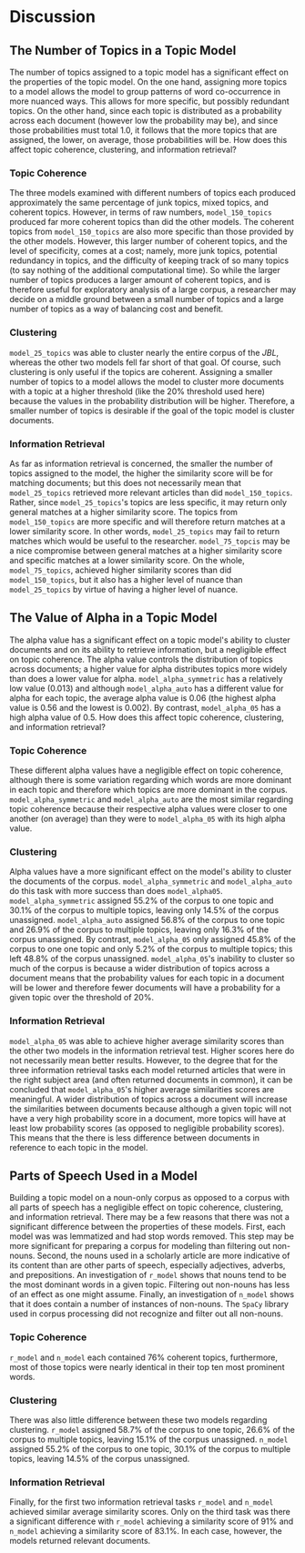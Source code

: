 # Discussion

## The Number of Topics in a Topic Model

The number of topics assigned to a topic model has a significant effect on the properties of the topic model. On the one hand, assigning more topics to a model allows the model to group patterns of word co-occurrence in more nuanced ways. This allows for more specific, but possibly redundant topics. On the other hand, since each topic is distributed as a probability across each document (however low the probability may be), and since those probabilities must total 1.0, it follows that the more topics that are assigned, the lower, on average, those probabilities will be. How does this affect topic coherence, clustering, and information retrieval?

### Topic Coherence

The three models examined with different numbers of topics each produced approximately the same percentage of junk topics, mixed topics, and coherent topics. However, in terms of raw numbers, `model_150_topics` produced far more coherent topics than did the other models. The coherent topics from `model_150_topics` are also more specific than those provided by the other models. However, this larger number of coherent topics, and the level of specificity, comes at a cost; namely, more junk topics, potential redundancy in topics, and the difficulty of keeping track of so many topics (to say nothing of the additional computational time). So while the larger number of topics produces a larger amount of coherent topics, and is therefore useful for exploratory analysis of a large corpus, a researcher may decide on a middle ground between a small number of topics and a large number of topics as a way of balancing cost and benefit.

### Clustering

`model_25_topics` was able to cluster nearly the entire corpus of the *JBL*, whereas the other two models fell far short of that goal. Of course, such clustering is only useful if the topics are coherent. Assigning a smaller number of topics to a model allows the model to cluster more documents with a topic at a higher threshold (like the 20% threshold used here) because the values in the probability distribution will be higher. Therefore, a smaller number of topics is desirable if the goal of the topic model is cluster documents.

### Information Retrieval

As far as information retrieval is concerned, the smaller the number of topics assigned to the model, the higher the similarity score will be for matching documents; but this does not necessarily mean that `model_25_topics` retrieved more relevant articles than did `model_150_topics`. Rather, since `model_25_topics`'s topics are less specific, it may return only general matches at a higher similarity score. The topics from `model_150_topics` are more specific and will therefore return matches at a lower similarity score. In other words, `model_25_topics` may fail to return matches which would be useful to the researcher. `model_75_topcis` may be a nice compromise between general matches at a higher similarity score and specific matches at a lower similarity score. On the whole, `model_75_topics`, achieved higher similarity scores than did `model_150_topics`, but it also has a higher level of nuance than `model_25_topics` by virtue of having a higher level of nuance.

## The Value of Alpha in a Topic Model

The alpha value has a significant effect on a topic model's ability to cluster documents and on its ability to retrieve information, but a negligible effect on topic coherence. The alpha value controls the distribution of topics across documents; a higher value for alpha distributes topics more widely than does a lower value for alpha. `model_alpha_symmetric` has a relatively low value (0.013) and although `model_alpha_auto` has a different value for alpha for each topic, the average alpha value is 0.06 (the highest alpha value is 0.56 and the lowest is 0.002). By contrast, `model_alpha_05` has a high alpha value of 0.5. How does this affect topic coherence, clustering, and information retrieval?

### Topic Coherence

These different alpha values have a negligible effect on topic coherence, although there is some variation regarding which words are more dominant in each topic and therefore which topics are more dominant in the corpus. `model_alpha_symmetric` and `model_alpha_auto` are the most similar regarding topic coherence because their respective alpha values were closer to one another (on average) than they were to `model_alpha_05` with its high alpha value.

### Clustering

Alpha values have a more significant effect on the model's ability to cluster the documents of the corpus. `model_alpha_symmetric` and `model_alpha_auto` do this task with more success than does `model_alpha05`. `model_alpha_symmetric` assigned 55.2% of the corpus to one topic and 30.1% of the corpus to multiple topics, leaving only 14.5% of the corpus unassigned. `model_alpha_auto` assigned 56.8% of the corpus to one topic and 26.9% of the corpus to multiple topics, leaving only 16.3% of the corpus unassigned. By contrast, `model_alpha_05` only assigned 45.8% of the corpus to one one topic and only 5.2% of the corpus to multiple topics; this left 48.8% of the corpus unassigned. `model_alpha_05`'s inability to cluster so much of the corpus is because a wider distribution of topics across a document means that the probability values for each topic in a document will be lower and therefore fewer documents will have a probability for a given topic over the threshold of 20%.

### Information Retrieval

`model_alpha_05` was able to achieve higher average similarity scores than the other two models in the information retrieval test. Higher scores here do not necessarily mean better results. However, to the degree that for the three information retrieval tasks each model returned articles that were in the right subject area (and often returned documents in common), it can be concluded that `model_alpha_05`'s higher average similarities scores are meaningful. A wider distribution of topics across a document will increase the similarities between documents because although a given topic will not have a very high probability score in a document, more topics will have at least low probability scores (as opposed to negligible probability scores). This means that the there is less difference between documents in reference to each topic in the model.

## Parts of Speech Used in a Model

Building a topic model on a noun-only corpus as opposed to a corpus with all parts of speech has a negligible effect on topic coherence, clustering, and information retrieval. There may be a few reasons that there was not a significant difference between the properties of these models. First, each model was was lemmatized and had stop words removed. This step may be more significant for preparing a corpus for modeling than filtering out non-nouns. Second, the nouns used in a scholarly article are more indicative of its content than are other parts of speech, especially adjectives, adverbs, and prepositions. An investigation of `r_model` shows that nouns tend to be the most dominant words in a given topic. Filtering out non-nouns has less of an effect as one might assume. Finally, an investigation of `n_model` shows that it does contain a number of instances of non-nouns. The `SpaCy` library used in corpus processing did not recognize and filter out all non-nouns.

### Topic Coherence

`r_model` and `n_model` each contained 76% coherent topics, furthermore, most of those topics were nearly identical in their top ten most prominent words.

### Clustering

There was also little difference between these two models regarding clustering. `r_model` assigned 58.7% of the corpus to one topic, 26.6% of the corpus to multiple topics, leaving 15.1% of the corpus unassigned. `n_model` assigned 55.2% of the corpus to one topic, 30.1% of the corpus to multiple topics, leaving 14.5% of the corpus unassigned.

### Information Retrieval

Finally, for the first two information retrieval tasks `r_model` and `n_model` achieved similar average similarity scores. Only on the third task was there a significant difference with `r_model` achieving a similarity score of 91% and `n_model` achieving a similarity score of 83.1%. In each case, however, the models returned relevant documents.

